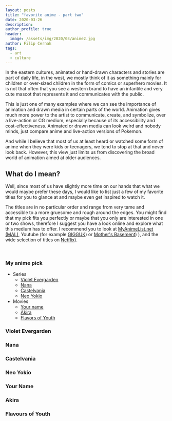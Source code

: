 ```yaml
---
layout: posts
title: "favorite anime - part two"
date: 2020-03-26
description:
author_profile: true
header:
  image: /assets/img/2020/03/anime2.jpg
author: Filip Cernak
tags:
  - art
  - culture
---
```


In the eastern cultures, animated or hand-drawn characters and stories are part of daily life, in the west, we mostly think of it as something mainly for children or over-sized children in the form of comics or superhero movies. It is not that often that you see a western brand to have an infantile and very cute mascot that represents it and communicates with the public.

This is just one of many examples where we can see the importance of animation and drawn media in certain parts of the world. Animation gives much more power to the artist to communicate, create, and symbolize, over a live-action or CG medium, especially because of its accessibility and cost-effectiveness. Animated or drawn media can look weird and nobody minds, just compare anime and live-action versions of Pokemon.

And while I believe that most of us at least heard or watched some form of anime when they were kids or teenagers, we tend to stop at that and never look back. However, this view just limits us from discovering the broad world of animation aimed at older audiences.

## What do I mean?

Well, since most of us have slightly more time on our hands that what we would maybe prefer these days, I would like to list just a few of my favorite titles for you to glance at and maybe even get inspired to watch it.

The titles are in no particular order and range from very tame and accessible to a more gruesome and rough around the edges. You might find that my pick fits you perfectly or maybe that you only are interested in one or two shows, therefore I suggest you have a look online and explore what this medium has to offer. I recommend you to look at [MyAnimeList.net (MAL)](https://myanimelist.net), Youtube (for example [GIGGUK](https://www.youtube.com/user/gigguk/featured)) or [Mother's Basement](https://www.youtube.com/channel/UCBs2Y3i14e1NWQxOGliatmg/featured)) ), and the wide selection of titles on [Netflix](https://www.netflix.com/browse/genre/6721?bc=83)).

&nbsp;
### My anime pick
* Series
  * [Violet Evergarden](#violet-evergarden)
  * [Nana](#nana)
  * [Castelvania](#castelvania)
  * [Neo Yokio](#neo-yokio)
* Movies
  * [Your name](#your-name)
  * [Akira](#akira)
  * [Flavors of Youth](#flavours-of-youth)


### Violet Evergarden



### Nana

### Castelvania

### Neo Yokio

### Your Name

### Akira

### Flavours of Youth

